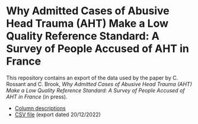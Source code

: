 # Why Admitted Cases of Abusive Head Trauma (AHT) Make a Low Quality Reference Standard: A Survey of People Accused of AHT in France

This repository contains an export of the data used by the paper by C. Rossant and C. Brook, *Why Admitted Cases of Abusive Head Trauma (AHT) Make a Low Quality Reference Standard: A Survey of People Accused of AHT in France* (in press).

* [Column descriptions](columns.md)
* [CSV file](public-2022-12-20.csv) (export dated 20/12/2022)
